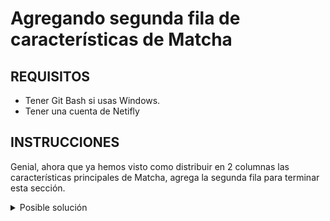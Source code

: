 # Agregando segunda fila de características de Matcha

## REQUISITOS
- Tener Git Bash si usas Windows.
- Tener una cuenta de Netifly

## INSTRUCCIONES

Genial, ahora que ya hemos visto como distribuir en 2 columnas las
características principales de Matcha, agrega la segunda fila para terminar esta
sección.

<details>
  <summary>Posible solución</summary>

En este caso tenemos que agregar 2 celdas a la segunda fila y ponerle los mismos
estilos a las imágenes y las celdas para que queden distribuidas tal cual las
primeras:

```html{49-64}
<table
  style="width: 100%; max-width: 600px; text-align: center; background-color: #fffbf7; color: #025157;"
>
  <tr>
    <!-- Aquí está el logo de Matcha -->
  </tr>
  <tr>
    <!-- Aquí está la imagen descriptiva de Matcha -->
  </tr>
  <tr>
    <!-- Aquí está el texto de bienvenida a Matcha -->
  </tr>
  <tr>
    <td
      style="
        border-top: 1px solid #999999d1;
        border-bottom: 1px solid #999999d1;
        padding-top: 35px;
        padding-bottom: 35px;
      "
    >
      <table
        style="
          text-align: center;
          width: 100%;
          color: #025157;
          font-family: Arial, Helvetica, sans-serif;
        "
      >
        <tr>
          <td style="width: 50%">
            <img
              style="height: 300px;"
              src="https://getmatcha.com/wp-content/themes/getmatcha/img/ill-publish.png"
              alt="Publish"
            />
            <h2>Publish</h2>
          </td>
          <td style="width: 50%">
            <img
              style="height: 300px;"
              src="https://getmatcha.com/wp-content/themes/getmatcha/img/ill-promote.png"
              alt="Promote"
            />
            <h2>Promote</h2>
          </td>
        </tr>
        <tr>
          <td>
            <img
              style="height: 300px;"
              src="https://getmatcha.com/wp-content/themes/getmatcha/img/ill-capture.png"
              alt="Capture"
            />
            <h2>Capture</h2>
          </td>
          <td>
            <img
              style="height: 300px;"
              src="https://getmatcha.com/wp-content/themes/getmatcha/img/ill-measure.png"
              alt="Measure"
            />
            <h2>Measure</h2>
          </td>
        </tr>
      </table>
    </td>
  </tr>
  <tr>
    <!-- Aquí irá el pie de página con enlaces a redes sociales -->
  </tr>
</table>
```

</details>

